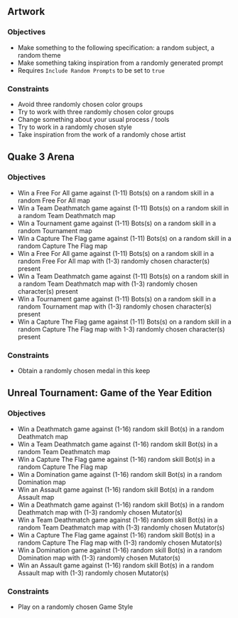 ## Artwork
### Objectives
- Make something to the following specification: a random subject, a random theme
- Make something taking inspiration from a randomly generated prompt
 - Requires `Include Random Prompts` to be set to `true`

### Constraints
- Avoid three randomly chosen color groups
- Try to work with three randomly chosen color groups
- Change something about your usual process / tools
- Try to work in a randomly chosen style
- Take inspiration from the work of a randomly chose artist

## Quake 3 Arena
### Objectives
- Win a Free For All game against (1-11) Bots(s) on a random skill in a random Free For All map
- Win a Team Deathmatch game against (1-11) Bots(s) on a random skill in a random Team Deathmatch map
- Win a Tournament game against (1-11) Bots(s) on a random skill in a random Tournament map
- Win a Capture The Flag game against (1-11) Bots(s) on a random skill in a random Capture The Flag map
- Win a Free For All game against (1-11) Bots(s) on a random skill in a random Free For All map with (1-3) randomly chosen character(s) present
- Win a Team Deathmatch game against (1-11) Bots(s) on a random skill in a random Team Deathmatch map with (1-3) randomly chosen character(s) present
- Win a Tournament game against (1-11) Bots(s) on a random skill in a random Tournament map with (1-3) randomly chosen character(s) present
- Win a Capture The Flag game against (1-11) Bots(s) on a random skill in a random Capture The Flag map with 1-3) randomly chosen character(s) present

### Constraints
- Obtain a randomly chosen medal in this keep

## Unreal Tournament: Game of the Year Edition
### Objectives
- Win a Deathmatch game against (1-16) random skill Bot(s) in a random Deathmatch map
- Win a Team Deathmatch game against (1-16) random skill Bot(s) in a random Team Deathmatch map
- Win a Capture The Flag game against (1-16) random skill Bot(s) in a random Capture The Flag map
- Win a Domination game against (1-16) random skill Bot(s) in a random Domination map
- Win an Assault game against (1-16) random skill Bot(s) in a random Assault map
- Win a Deathmatch game against (1-16) random skill Bot(s) in a random Deathmatch map with (1-3) randomly chosen Mutator(s)
- Win a Team Deathmatch game against (1-16) random skill Bot(s) in a random Team Deathmatch map with (1-3) randomly chosen Mutator(s)
- Win a Capture The Flag game against (1-16) random skill Bot(s) in a random Capture The Flag map with (1-3) randomly chosen Mutator(s)
- Win a Domination game against (1-16) random skill Bot(s) in a random Domination map with (1-3) randomly chosen Mutator(s)
- Win an Assault game against (1-16) random skill Bot(s) in a random Assault map with (1-3) randomly chosen Mutator(s)

### Constraints
- Play on a randomly chosen Game Style

